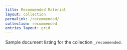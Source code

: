 ```yaml
---
title: Recommended Material
layout: collection
permalink: /recommended/
collection: recommended
entries_layout: grid
---
```


Sample document listing for the collection `_recommended`.